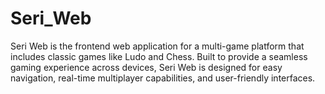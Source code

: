# Seri_Web
Seri Web is the frontend web application for a multi-game platform that includes classic games like Ludo and Chess. Built to provide a seamless gaming experience across devices, Seri Web is designed for easy navigation, real-time multiplayer capabilities, and user-friendly interfaces.
